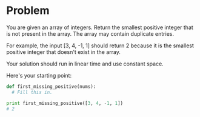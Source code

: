 # Problem

You are given an array of integers. Return the smallest positive integer that is not present in the array. The array may contain duplicate entries.

For example, the input [3, 4, -1, 1] should return 2 because it is the smallest positive integer that doesn't exist in the array.

Your solution should run in linear time and use constant space.

Here's your starting point:

```python
def first_missing_positive(nums):
  # Fill this in.

print first_missing_positive([3, 4, -1, 1])
# 2
```